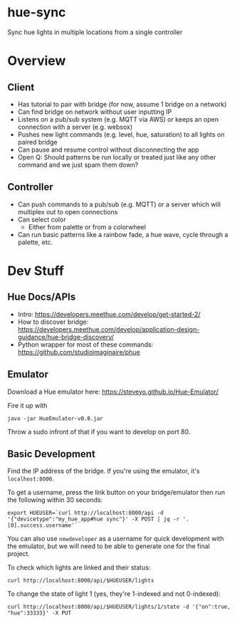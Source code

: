 # hue-sync
Sync hue lights in multiple locations from a single controller

# Overview

## Client
- Has tutorial to pair with bridge (for now, assume 1 bridge on a network)
- Can find bridge on network without user inputting IP
- Listens on a pub/sub system (e.g. MQTT via AWS) or keeps an open connection with a server (e.g. websox)
- Pushes new light commands (e.g. level, hue, saturation) to all lights on paired bridge
- Can pause and resume control without disconnecting the app
- Open Q: Should patterns be run locally or treated just like any other command and we just spam them down?

## Controller
- Can push commands to a pub/sub (e.g. MQTT) or a server which will multiplex out to open connections
- Can select color
  - Either from palette or from a colorwheel
- Can run basic patterns like a rainbow fade, a hue wave, cycle through a palette, etc.

# Dev Stuff

## Hue Docs/APIs

- Intro: https://developers.meethue.com/develop/get-started-2/
- How to discover bridge: https://developers.meethue.com/develop/application-design-guidance/hue-bridge-discovery/
- Python wrapper for most of these commands: https://github.com/studioimaginaire/phue

## Emulator
Download a Hue emulator here: https://steveyo.github.io/Hue-Emulator/

Fire it up with
```
java -jar HueEmulator-v0.8.jar
```

Throw a sudo infront of that if you want to develop on port 80.

## Basic Development
Find the IP address of the bridge. If you're using the emulator, it's `localhost:8000`.

To get a username, press the link button on your bridge/emulator then run the following within 30 seconds:
```
export HUEUSER=`curl http://localhost:8000/api -d '{"devicetype":"my_hue_app#hue sync"}' -X POST | jq -r '.[0].success.username'`
```
You can also use `newdeveloper` as a username for quick development with the emulator, but we will need to be able to generate one for the final project.

To check which lights are linked and their status:
```
curl http://localhost:8000/api/$HUEUSER/lights
```

To change the state of light 1 (yes, they're 1-indexed and not 0-indexed):
```
curl http://localhost:8000/api/$HUEUSER/lights/1/state -d '{"on":true, "hue":33333}' -X PUT
```
